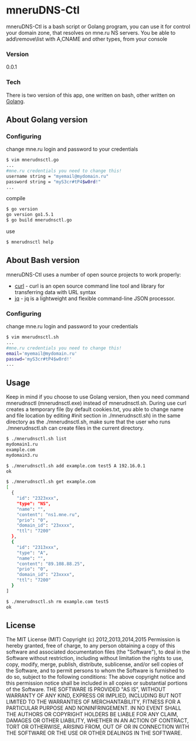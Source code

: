 # mneruDNS-Ctl

mneruDNS-Ctl is a bash script or Golang program, you can use it for control your domain zone, that resolves on mne.ru NS servers. You be able to add\remove\list with A,CNAME and other types, from your console

### Version
0.0.1

### Tech

There is two version of this app, one written on bash, other written on [Golang].

## About Golang version

### Configuring
change mne.ru login and password to your credentials
```sh
$ vim mnerudnsctl.go
...
#mne.ru credentials you need to change this!
username string = "myemail@mydomain.ru"
password string = "myS3cr#tP4$w0rd!"
...
```
compile
```sh
$ go version
go version go1.5.1
$ go build mnerudnsctl.go
```
use
```sh
$ mnerudnsctl help
```


## About Bash version

mneruDNS-Ctl uses a number of open source projects to work properly:

* [curl] - curl is an open source command line tool and library for transferring data with URL syntax
* [jq] - jq is a lightweight and flexible command-line JSON processor.

### Configuring
change mne.ru login and password to your credentials
```sh
$ vim mnerudnsctl.sh
...
#mne.ru credentials you need to change this!
email='myemail@mydomain.ru'
passwd='myS3cr#tP4$w0rd!'
...
```
## Usage
Keep in mind if you choose to use Golang version, then you need command mnerudnsctl (mnerudnsctl.exe) instead of mnerudnsctl.sh.
During use curl creates a temporary file (by default cookies.txt, you able to change name and file location by editing #init section in ./mnerudnsctl.sh) in the same directory as the ./mnerudnsctl.sh, make sure that the user who runs ./mnerudnsctl.sh can create files in the current directory.
```sh
$ ./mnerudnsctl.sh list
mydomain1.ru
example.com
mydomain3.ru
```
```sh
$ ./mnerudnsctl.sh add example.com test5 A 192.16.0.1
ok
```
```sh
$ ./mnerudnsctl.sh get example.com
[
  {
    "id": "2323xxx",
    "type": "NS",
    "name": "",
    "content": "ns1.mne.ru",
    "prio": "0",
    "domain_id": "23xxxx",
    "ttl": "7200"
  },
  {
    "id": "2313xxx",
    "type": "A",
    "name": "",
    "content": "89.108.88.25",
    "prio": "0",
    "domain_id": "23xxxx",
    "ttl": "7200"
  }
]
```
```sh
$ ./mnerudnsctl.sh rm example.com test5
ok
```
License
----
The MIT License (MIT) 
Copyright (c) 2012,2013,2014,2015
Permission is hereby granted, free of charge, to any person obtaining a copy of this software and associated documentation files (the "Software"), to deal in the Software without restriction, including without limitation the rights to use, copy, modify, merge, publish, distribute, sublicense, and/or sell copies of the Software, and to permit persons to whom the Software is furnished to do so, subject to the following conditions: 
The above copyright notice and this permission notice shall be included in all copies or substantial portions of the Software. 
THE SOFTWARE IS PROVIDED "AS IS", WITHOUT WARRANTY OF ANY KIND, EXPRESS OR IMPLIED, INCLUDING BUT NOT LIMITED TO THE WARRANTIES OF MERCHANTABILITY, FITNESS FOR A PARTICULAR PURPOSE AND NONINFRINGEMENT. IN NO EVENT SHALL THE AUTHORS OR COPYRIGHT HOLDERS BE LIABLE FOR ANY CLAIM, DAMAGES OR OTHER LIABILITY, WHETHER IN AN ACTION OF CONTRACT, TORT OR OTHERWISE, ARISING FROM, OUT OF OR IN CONNECTION WITH THE SOFTWARE OR THE USE OR OTHER DEALINGS IN THE SOFTWARE.



   [curl]: <http://curl.haxx.se/>
   [jq]: <https://stedolan.github.io/jq/>
   [Golang]: <https://golang.org>



